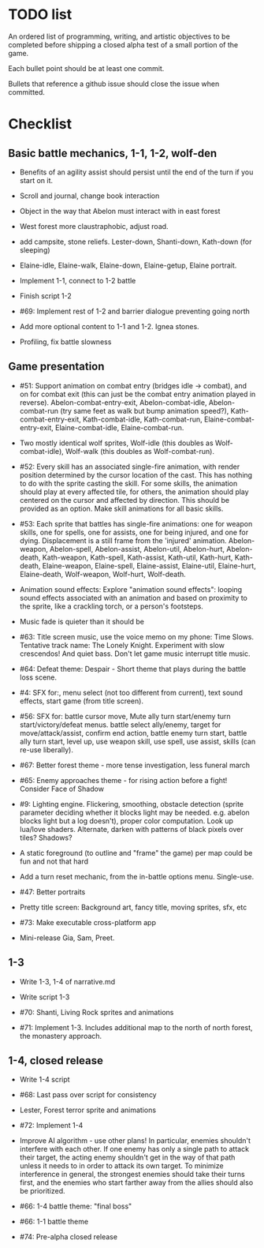# TODO list

An ordered list of programming, writing, and artistic objectives to be completed before shipping a closed alpha test of a small portion of the game.

Each bullet point should be at least one commit.

Bullets that reference a github issue should close the issue when committed.

# Checklist

## Basic battle mechanics, 1-1, 1-2, wolf-den

- Benefits of an agility assist should persist until the end of the turn if you start on it.

- Scroll and journal, change book interaction
- Object in the way that Abelon must interact with in east forest
- West forest more claustraphobic, adjust road.
- add campsite, stone reliefs. Lester-down, Shanti-down, Kath-down (for sleeping)
- Elaine-idle, Elaine-walk, Elaine-down, Elaine-getup, Elaine portrait.

- Implement 1-1, connect to 1-2 battle
- Finish script 1-2
- #69: Implement rest of 1-2 and barrier dialogue preventing going north
- Add more optional content to 1-1 and 1-2. Ignea stones.
- Profiling, fix battle slowness

## Game presentation

- #51: Support animation on combat entry (bridges idle -> combat), and on for  combat exit (this can just be the combat entry animation played in reverse). Abelon-combat-entry-exit, Abelon-combat-idle, Abelon-combat-run (try same feet as walk but bump animation speed?), Kath-combat-entry-exit, Kath-combat-idle, Kath-combat-run, Elaine-combat-entry-exit, Elaine-combat-idle, Elaine-combat-run.
- Two mostly identical wolf sprites, Wolf-idle (this doubles as Wolf-combat-idle), Wolf-walk (this doubles as Wolf-combat-run).
- #52: Every skill has an associated single-fire animation, with render position determined by the cursor location of the cast. This has nothing to do with the sprite casting the skill. For some skills, the animation should play at every affected tile, for others, the animation should play centered on the cursor and affected by direction. This should be provided as an option. Make skill animations for all basic skills.
- #53: Each sprite that battles has single-fire animations: one for weapon skills, one for spells, one for assists, one for being injured, and one for dying. Displacement is a still frame from the 'injured' animation. Abelon-weapon, Abelon-spell, Abelon-assist, Abelon-util, Abelon-hurt, Abelon-death, Kath-weapon, Kath-spell, Kath-assist, Kath-util, Kath-hurt, Kath-death, Elaine-weapon, Elaine-spell, Elaine-assist, Elaine-util, Elaine-hurt, Elaine-death, Wolf-weapon, Wolf-hurt, Wolf-death.
- Animation sound effects: Explore "animation sound effects": looping sound effects associated with an animation and based on proximity to the sprite, like a crackling torch, or a person's footsteps.

- Music fade is quieter than it should be
- #63: Title screen music, use the voice memo on my phone: Time Slows. Tentative track name: The Lonely Knight. Experiment with slow crescendos! And quiet bass. Don't let game music interrupt title music.
- #64: Defeat theme: Despair - Short theme that plays during the battle loss scene.

- #4: SFX for:, menu select (not too different from current), text sound effects, start game (from title screen).
- #56: SFX for: battle cursor move, Mute ally turn start/enemy turn start/victory/defeat menus. battle select ally/enemy, target for move/attack/assist, confirm end action, battle enemy turn start, battle ally turn start, level up, use weapon skill, use spell, use assist, skills (can re-use liberally).

- #67: Better forest theme - more tense investigation, less funeral march
- #65: Enemy approaches theme - for rising action before a fight! Consider Face of Shadow

- #9: Lighting engine. Flickering, smoothing, obstacle detection (sprite parameter deciding whether it blocks light may be needed. e.g. abelon blocks light but a log doesn't), proper color computation. Look up lua/love shaders. Alternate, darken with patterns of black pixels over tiles? Shadows?
- A static foreground (to outline and "frame" the game) per map could be fun and not that hard
- Add a turn reset mechanic, from the in-battle options menu. Single-use.

- #47: Better portraits
- Pretty title screen: Background art, fancy title, moving sprites, sfx, etc

- #73: Make executable cross-platform app
- Mini-release Gia, Sam, Preet.

## 1-3

- Write 1-3, 1-4 of narrative.md
- Write script 1-3

- #70: Shanti, Living Rock sprites and animations

- #71: Implement 1-3. Includes additional map to the north of north forest, the monastery approach.

## 1-4, closed release

- Write 1-4 script
- #68: Last pass over script for consistency

- Lester, Forest terror sprite and animations

- #72: Implement 1-4
- Improve AI algorithm - use other plans! In particular, enemies shouldn't interfere with each other. If one enemy has only a single path to attack their target, the acting enemy shouldn't get in the way of that path unless it needs to in order to attack its own target. To minimize interference in general, the strongest enemies should take their turns first, and the enemies who start farther away from the allies should also be prioritized.

- #66: 1-4 battle theme: "final boss"
- #66: 1-1 battle theme

- #74: Pre-alpha closed release